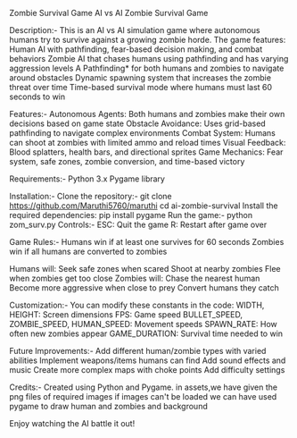 Zombie Survival Game
AI vs AI Zombie Survival Game

Description:-
  This is an AI vs AI simulation game where autonomous humans try to survive against a growing zombie horde. The game features:
  Human AI with pathfinding, fear-based decision making, and combat behaviors
  Zombie AI that chases humans using pathfinding and has varying aggression levels
  A Pathfinding* for both humans and zombies to navigate around obstacles
  Dynamic spawning system that increases the zombie threat over time
  Time-based survival mode where humans must last 60 seconds to win

Features:-
  Autonomous Agents: Both humans and zombies make their own decisions based on game state
  Obstacle Avoidance: Uses grid-based pathfinding to navigate complex environments
  Combat System: Humans can shoot at zombies with limited ammo and reload times
  Visual Feedback: Blood splatters, health bars, and directional sprites
  Game Mechanics: Fear system, safe zones, zombie conversion, and time-based victory

Requirements:-
  Python 3.x
  Pygame library

Installation:-
  Clone the repository:-
    git clone https://github.com/Maruthi5760/maruthi
    cd ai-zombie-survival
  Install the required dependencies:
    pip install pygame
  Run the game:-
  python zom_surv.py
Controls:-
  ESC: Quit the game
  R: Restart after game over

Game Rules:-
  Humans win if at least one survives for 60 seconds
  Zombies win if all humans are converted to zombies

Humans will:
  Seek safe zones when scared
  Shoot at nearby zombies
  Flee when zombies get too close
Zombies will:
  Chase the nearest human
  Become more aggressive when close to prey
  Convert humans they catch

Customization:-
  You can modify these constants in the code:
  WIDTH, HEIGHT: Screen dimensions
  FPS: Game speed
  BULLET_SPEED, ZOMBIE_SPEED, HUMAN_SPEED: Movement speeds
  SPAWN_RATE: How often new zombies appear
  GAME_DURATION: Survival time needed to win

Future Improvements:-
  Add different human/zombie types with varied abilities
  Implement weapons/items humans can find
  Add sound effects and music
  Create more complex maps with choke points
  Add difficulty settings

Credits:-
Created using Python and Pygame. in assets,we have given the png files of required images if images can't be loaded we can have used pygame to draw human and zombies and background

Enjoy watching the AI battle it out!
